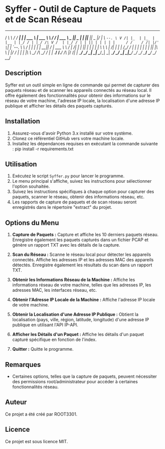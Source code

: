 # Syffer - Outil de Capture de Paquets et de Scan Réseau



 _______   _____________ ___________  ________   __ ______ _____  _____ _____ _____  _____  _____  __  
/  ___\ \ / /  ___|  ___|  ___| ___ \ | ___ \ \ / / | ___ \  _  ||  _  |_   _|____ ||____ ||  _  |/  | 
\ `--. \ V /| |_  | |_  | |__ | |_/ / | |_/ /\ V /  | |_/ / | | || | | | | |     / /    / /| |/' |`| | 
 `--. \ \ / |  _| |  _| |  __||    /  | ___ \ \ /   |    /| | | || | | | | |     \ \    \ \|  /| | | | 
/\__/ / | | | |   | |   | |___| |\ \  | |_/ / | |   | |\ \\ \_/ /\ \_/ / | | .___/ /.___/ /\ |_/ /_| |_
\____/  \_/ \_|   \_|   \____/\_| \_| \____/  \_/   \_| \_|\___/  \___/  \_/ \____/ \____/  \___/ \___/
                                                                                                       
                                                                                                       



## Description
Syffer est un outil simple en ligne de commande qui permet de capturer des paquets réseau et de scanner les appareils connectés au réseau local. Il offre également des fonctionnalités pour obtenir des informations sur le réseau de votre machine, l'adresse IP locale, la localisation d'une adresse IP publique et afficher les détails des paquets capturés.

## Installation
1. Assurez-vous d'avoir Python 3.x installé sur votre système.
2. Clonez ce référentiel GitHub vers votre machine locale.
3. Installez les dépendances requises en exécutant la commande suivante : pip install -r requirements.txt

## Utilisation
1. Exécutez le script `Syffer.py` pour lancer le programme.
2. Le menu principal s'affiche, suivez les instructions pour sélectionner l'option souhaitée.
3. Suivez les instructions spécifiques à chaque option pour capturer des paquets, scanner le réseau, obtenir des informations réseau, etc.
4. Les rapports de capture de paquets et de scan réseau seront enregistrés dans le répertoire "extract" du projet.

## Options du Menu
1. **Capture de Paquets :** Capture et affiche les 10 derniers paquets réseau. Enregistre également les paquets capturés dans un fichier PCAP et génère un rapport TXT avec les détails de la capture.

2. **Scan du Réseau :** Scanne le réseau local pour détecter les appareils connectés. Affiche les adresses IP et les adresses MAC des appareils détectés. Enregistre également les résultats du scan dans un rapport TXT.

3. **Obtenir les Informations Réseau de la Machine :** Affiche les informations réseau de votre machine, telles que les adresses IP, les adresses MAC, les interfaces réseau, etc.

4. **Obtenir l'Adresse IP Locale de la Machine :** Affiche l'adresse IP locale de votre machine.

5. **Obtenir la Localisation d'une Adresse IP Publique :** Obtient la localisation (pays, ville, région, latitude, longitude) d'une adresse IP publique en utilisant l'API IP-API.

6. **Afficher les Détails d'un Paquet :** Affiche les détails d'un paquet capturé spécifique en fonction de l'index.

7. **Quitter :** Quitte le programme.

## Remarques
- Certaines options, telles que la capture de paquets, peuvent nécessiter des permissions root/administrateur pour accéder à certaines fonctionnalités réseau.

## Auteur
Ce projet a été créé par ROOT3301.

## Licence
Ce projet est sous licence MIT.


